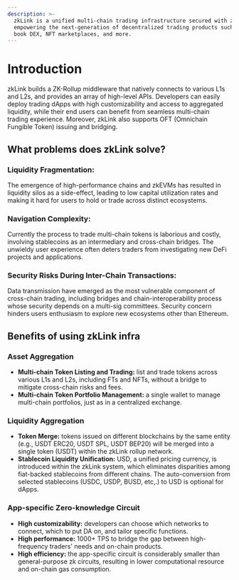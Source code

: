 ```yaml
---
description: >-
  zkLink is a unified multi-chain trading infrastructure secured with zk-SNARKS,
  empowering the next-generation of decentralized trading products such as order
  book DEX, NFT marketplaces, and more.
---
```


# Introduction

zkLink builds a ZK-Rollup middleware that natively connects to various L1s and L2s, and provides an array of high-level APIs. Developers can easily deploy trading dApps with high customizability and access to aggregated liquidity, while their end users can benefit from seamless multi-chain trading experience. Moreover, zkLink also supports OFT (Omnichain Fungible Token) issuing and bridging.

## What problems does zkLink solve?

### **Liquidity Fragmentation:**

The emergence of high-performance chains and zkEVMs has resulted in liquidity silos as a side-effect, leading to low capital utilization rates and making it hard for users to hold or trade across distinct ecosystems.

### **Navigation Complexity:**

Currently the process to trade multi-chain tokens is laborious and costly, involving stablecoins as an intermediary and cross-chain bridges. The unwieldy user experience often deters traders from investigating new DeFi projects and applications.

### **Security Risks During Inter-Chain Transactions**:

Data transmission have emerged as the most vulnerable component of cross-chain trading, including bridges and chain-interoperability process whose security depends on a multi-sig committees. Security concern hinders users enthusiasm to explore new ecosystems other than Ethereum.

## Benefits of using zkLink infra

### Asset Aggregation

* **Multi-chain Token Listing and Trading:** list and trade tokens across various L1s and L2s, including FTs and NFTs, without a bridge to mitigate cross-chain risks and fees.
* **Multi-chain Token Portfolio Management:** a single wallet to manage multi-chain portfolios, just as in a centralized exchange.

### Liquidity Aggregation

* **Token Merge:** tokens issued on different blockchains by the same entity (e.g., USDT ERC20, USDT SPL, USDT BEP20) will be merged into a single token (USDT) within the zkLink rollup network.
* **Stablecoin Liquidity Unification:** USD, a unified pricing currency, is introduced within the zkLink system, which eliminates disparities among fiat-backed stablecoins from different chains. The auto-conversion from selected stablecoins (USDC, USDP, BUSD, etc,.) to USD is optional for dApps.

### App-specific Zero-knowledge Circuit

* **High customizability:** developers can choose which networks to connect, which to put DA on, and tailor specific functions.
* **High performance:** 1000+ TPS to bridge the gap between high-frequency traders' needs and on-chain products.
* **High efficiency:** the app-specific circuit is considerably smaller than general-purpose zk circuits, resulting in lower computational resource and on-chain gas consumption.
